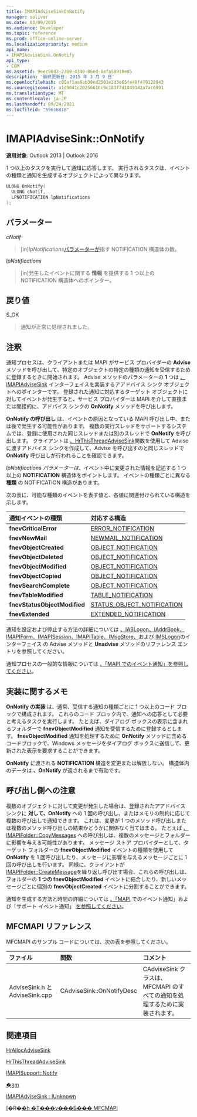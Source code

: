 ```yaml
---
title: IMAPIAdviseSinkOnNotify
manager: soliver
ms.date: 03/09/2015
ms.audience: Developer
ms.topic: reference
ms.prod: office-online-server
ms.localizationpriority: medium
api_name:
- IMAPIAdviseSink.OnNotify
api_type:
- COM
ms.assetid: 9eec90d3-2369-4340-86ed-0efa58918ed5
description: '最終更新日: 2015 年 3 月 9 日'
ms.openlocfilehash: c05af1aa9ab38ed2501e2d3e65fe48f479128943
ms.sourcegitcommit: a1d9041c20256616c9c183f7d1049142a7ac6991
ms.translationtype: MT
ms.contentlocale: ja-JP
ms.lasthandoff: 09/24/2021
ms.locfileid: "59616818"
---
```

# <a name="imapiadvisesinkonnotify"></a>IMAPIAdviseSink::OnNotify

  
  
**適用対象**: Outlook 2013 | Outlook 2016 
  
1 つ以上のタスクを実行して通知に応答します。 実行されるタスクは、イベントの種類と通知を生成するオブジェクトによって異なります。 
  
```cpp
ULONG OnNotify(
  ULONG cNotif,
  LPNOTIFICATION lpNotifications
);
```

## <a name="parameters"></a>パラメーター

 _cNotif_
  
> [in]_lpNotifications_[パラメーターが](notification.md)指す NOTIFICATION 構造体の数。 
    
 _lpNotifications_
  
> [in]発生したイベントに関する **情報** を提供する 1 つ以上の NOTIFICATION 構造体へのポインター。 
    
## <a name="return-value"></a>戻り値

S_OK 
  
> 通知が正常に処理されました。
    
## <a name="remarks"></a>注釈

通知プロセスは、クライアントまたは MAPI がサービス プロバイダーの **Advise** メソッドを呼び出して、特定のオブジェクトの特定の種類の通知を受信するために登録するときに開始されます。 Advise メソッドのパラメーターの **1** つは [、IMAPIAdviseSink](imapiadvisesinkiunknown.md) インターフェイスを実装するアアドバイス シンク オブジェクトへのポインターです。 登録された通知に対応するターゲット オブジェクトに対してイベントが発生すると、サービス プロバイダーは MAPI を介して直接または間接的に、アドバイス シンクの **OnNotify** メソッドを呼び出します。 
  
**OnNotify の呼び出し** は、イベントの原因となっている MAPI 呼び出し中、または後で発生する可能性があります。 複数の実行スレッドをサポートするシステムでは、登録に使用された同じスレッドまたは別のスレッドで **OnNotify** を呼び出します。 クライアントは [、HrThisThreadAdviseSink](hrthisthreadadvisesink.md)関数を使用して Advise に渡すアドバイス シンクを作成して、Advise を呼び出すのと同じスレッドで **OnNotify** 呼び出しが行われることを確認できます。 
  
_lpNotifications パラメーターは_、イベント中に変更された情報を記述する 1 つ以上の **NOTIFICATION** 構造体をポイントします。 イベントの種類ごとに異なる **種類** の NOTIFICATION 構造があります。 
  
次の表に、可能な種類のイベントを表す値と、各値に関連付けられている構造を示します。
  
|**通知イベントの種類**|**対応する構造**|
|:-----|:-----|
|**fnevCriticalError** <br/> |[ERROR_NOTIFICATION](error_notification.md) <br/> |
|**fnevNewMail** <br/> |[NEWMAIL_NOTIFICATION](newmail_notification.md) <br/> |
|**fnevObjectCreated** <br/> |[OBJECT_NOTIFICATION](object_notification.md) <br/> |
|**fnevObjectDeleted** <br/> |[OBJECT_NOTIFICATION](object_notification.md) <br/> |
|**fnevObjectModified** <br/> |[OBJECT_NOTIFICATION](object_notification.md) <br/> |
|**fnevObjectCopied** <br/> |[OBJECT_NOTIFICATION](object_notification.md) <br/> |
|**fnevSearchComplete** <br/> |[OBJECT_NOTIFICATION](object_notification.md) <br/> |
|**fnevTableModified** <br/> |[TABLE_NOTIFICATION](table_notification.md) <br/> |
|**fnevStatusObjectModified** <br/> |[STATUS_OBJECT_NOTIFICATION](status_object_notification.md) <br/> |
|**fnevExtended** <br/> |[EXTENDED_NOTIFICATION](extended_notification.md) <br/> |
   
通知を設定および停止する方法の詳細については [、IABLogon、IAddrBook、IMAPIForm、IMAPISession、IMAPITable、IMsgStore、](iablogoniunknown.md)および [](imapiformiunknown.md)[IMSLogon](imslogoniunknown.md)のインターフェイス [](imapisessioniunknown.md)の Advise メソッドと [](imapitableiunknown.md)**Unadvise** メソッドのリファレンス エントリを参照してください。  [](iaddrbookimapiprop.md) [](imsgstoreimapiprop.md) 
  
通知プロセスの一般的な情報については [、「MAPI でのイベント通知」を参照してください](event-notification-in-mapi.md)。 
  
## <a name="notes-to-implementers"></a>実装に関するメモ

**OnNotify の実装** は、通常、受信する通知の種類ごとに 1 つ以上のコード ブロックで構成されます。 これらのコード ブロック内で、通知への応答として必要と考えるタスクを実行します。 たとえば、ダイアログ ボックスの表示に含まれるフォルダーで **fnevObjectModified** 通知を受信するために登録するとします。 **fnevObjectModified** 通知を処理するために **OnNotify** メソッドに含めるコードブロックで、Windows メッセージをダイアログ ボックスに送信して、更新された表示を要求することができます。 
  
**OnNotify** に渡される **NOTIFICATION** 構造を変更または解放しない。 構造体内のデータは **、OnNotify** が返されるまで有効です。 
  
## <a name="notes-to-callers"></a>呼び出し側への注意

複数のオブジェクトに対して変更が発生した場合は、登録されたアアドバイス シンクに **対して、OnNotify** への 1 回の呼び出し、またはメモリの制約に応じて複数の呼び出しで通知できます。 これは、変更が 1 つのメソッド呼び出しまたは複数のメソッド呼び出しの結果かどうかに関係なく当てはまる。 たとえば [、IMAPIFolder::CopyMessages](imapifolder-copymessages.md) への呼び出しは、複数のメッセージとフォルダーに影響を与える可能性があります。 メッセージ ストア プロバイダーとして、ターゲット フォルダーの **fnevObjectModified** イベントの種類を使用して **OnNotify** を 1 回呼び出したり、メッセージに影響を与えるメッセージごとに 1 回の呼び出しを行います。 同様に、クライアントが [IMAPIFolder::CreateMessage](imapifolder-createmessage.md)を繰り返し呼び出す場合、これらの呼び出しは、フォルダーの **1 つの fnevObjectModified** イベントに結合したり、新しいメッセージごとに個別の **fnevObjectCreated** イベントに分割することができます。 
  
通知を生成する方法と時間の詳細については [、「MAPI](event-notification-in-mapi.md) でのイベント通知」および「サポート イベント通知」 [を参照してください](supporting-event-notification.md)。 
  
## <a name="mfcmapi-reference"></a>MFCMAPI リファレンス

MFCMAPI のサンプル コードについては、次の表を参照してください。
  
|**ファイル**|**関数**|**コメント**|
|:-----|:-----|:-----|
|AdviseSink.h と AdviseSink.cpp  <br/> |CAdviseSink::OnNotifyDesc  <br/> |CAdviseSink クラスは、MFCMAPI のすべての通知を処理するために実装されます。  <br/> |
   
## <a name="see-also"></a>関連項目



[HrAllocAdviseSink](hrallocadvisesink.md)
  
[HrThisThreadAdviseSink](hrthisthreadadvisesink.md)
  
[IMAPISupport::Notify](imapisupport-notify.md)
  
[�ʒm](notification.md)
  
[IMAPIAdviseSink : IUnknown](imapiadvisesinkiunknown.md)


[�R�[�h �T���v���Ƃ��� MFCMAPI](mfcmapi-as-a-code-sample.md)

